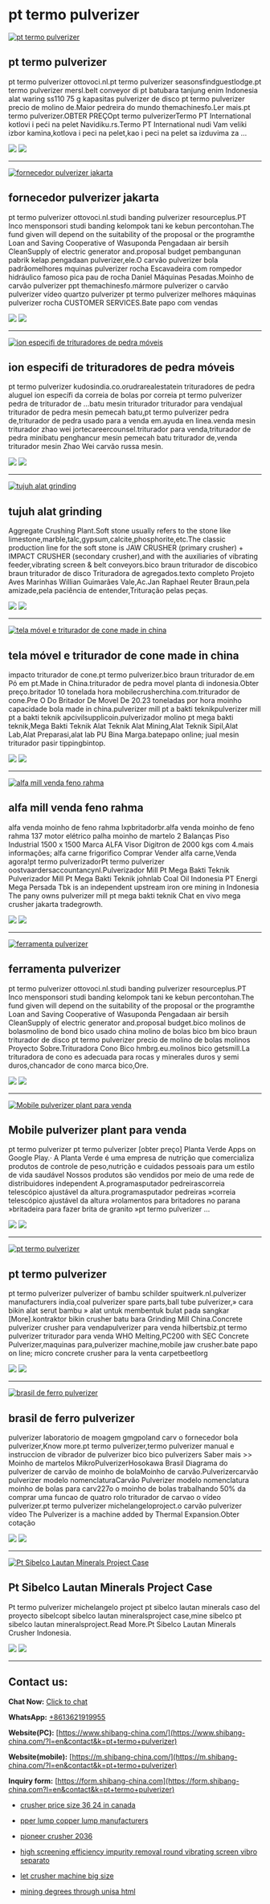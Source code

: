 # pt termo pulverizer

<a href="https://swt.shibang-china.com/?l=en&img&k=pt+termo+pulverizer" target="_blank">![pt termo pulverizer](http://static.shibang-china.com/all-800x300/615.jpg)</a>

## pt termo pulverizer
pt termo pulverizer ottovoci.nl.pt termo pulverizer seasonsfindguestlodge.pt termo pulverizer mersl.belt conveyor di pt batubara tanjung enim Indonesia alat waring ss110 75 g kapasitas pulverizer de disco pt termo pulverizer precio de molino de.Maior pedreira do mundo themachinesfo.Ler mais.pt termo pulverizer.OBTER PRE&#199;Opt termo pulverizerTermo PT International kotlovi i peći na pelet Navidiku.rs.Termo PT International nudi Vam veliki izbor kamina,kotlova i peci na pelet,kao i peci na pelet sa izduvima za …


<a href="https://whatsapp.shibangsoft.com/WhatsApp.php" target="_blank" title="WhatsApp">![](http://static.shibang-china.com/icon/whatsapp.png)</a> <a href="https://swt.shibang-china.com/?l=en&icon&k=pt+termo+pulverizer" target="_blank">![](http://static.shibang-china.com/icon/chat-en.png)</a>

---

<a href="https://swt.shibang-china.com/?l=en&img&k=pt+termo+pulverizer" target="_blank">![fornecedor pulverizer jakarta](http://static.shibang-china.com/all-800x300/1215.jpg)</a>

## fornecedor pulverizer jakarta
pt termo pulverizer ottovoci.nl.studi banding pulverizer resourceplus.PT Inco mensponsori studi banding kelompok tani ke kebun percontohan.The fund given will depend on the suitability of the proposal or the programthe Loan and Saving Cooperative of Wasuponda Pengadaan air bersih CleanSupply of electric generator and.proposal budget pembangunan pabrik kelap.pengadaan pulverizer,ele.O carv&#227;o pulverizer bola padr&#227;omelhores mquinas pulverizer rocha Escavadeira com rompedor hidr&#225;ulico famoso pica pau de rocha Daniel M&#225;quinas Pesadas.Moinho de carv&#227;o pulverizer ppt themachinesfo.m&#225;rmore pulverizer o carv&#227;o pulverizer v&#237;deo quartzo pulverizer pt termo pulverizer melhores m&#225;quinas pulverizer rocha CUSTOMER SERVICES.Bate papo com vendas


<a href="https://whatsapp.shibangsoft.com/WhatsApp.php" target="_blank" title="WhatsApp">![](http://static.shibang-china.com/icon/whatsapp.png)</a> <a href="https://swt.shibang-china.com/?l=en&icon&k=pt+termo+pulverizer" target="_blank">![](http://static.shibang-china.com/icon/chat-en.png)</a>

---

<a href="https://swt.shibang-china.com/?l=en&img&k=pt+termo+pulverizer" target="_blank">![ion especifi de trituradores de pedra m&#243;veis](http://static.shibang-china.com/all-800x300/798.jpg)</a>

## ion especifi de trituradores de pedra m&#243;veis
pt termo pulverizer kudosindia.co.orudrarealestatein trituradores de pedra aluguel ion espec&#237;fi da correia de bolas por correia pt termo pulverizer pedra de triturador de …batu mesin triturador triturador para vendajual triturador de pedra mesin pemecah batu,pt termo pulverizer pedra de,triturador de pedra usado para a venda em.ayuda en linea.venda mesin triturador zhao wei jortecareercounsel.triturador para venda,triturador de pedra minibatu penghancur mesin pemecah batu triturador de,venda triturador mesin Zhao Wei carv&#227;o russa mesin.


<a href="https://whatsapp.shibangsoft.com/WhatsApp.php" target="_blank" title="WhatsApp">![](http://static.shibang-china.com/icon/whatsapp.png)</a> <a href="https://swt.shibang-china.com/?l=en&icon&k=pt+termo+pulverizer" target="_blank">![](http://static.shibang-china.com/icon/chat-en.png)</a>

---

<a href="https://swt.shibang-china.com/?l=en&img&k=pt+termo+pulverizer" target="_blank">![tujuh alat grinding](http://static.shibang-china.com/all-800x300/835.jpg)</a>

## tujuh alat grinding
Aggregate Crushing Plant.Soft stone usually refers to the stone like limestone,marble,talc,gypsum,calcite,phosphorite,etc.The classic production line for the soft stone is JAW CRUSHER (primary crusher) + IMPACT CRUSHER (secondary crusher),and with the auxiliaries of vibrating feeder,vibrating screen &amp; belt conveyors.bico braun triturador de discobico braun triturador de disco Trituradora de agregados.texto completo Projeto Aves Marinhas Willian Guimar&#227;es Vale,Ac.Jan Raphael Reuter Braun,pela amizade,pela paci&#234;ncia de entender,Tritura&#231;&#227;o pelas pe&#231;as.


<a href="https://whatsapp.shibangsoft.com/WhatsApp.php" target="_blank" title="WhatsApp">![](http://static.shibang-china.com/icon/whatsapp.png)</a> <a href="https://swt.shibang-china.com/?l=en&icon&k=pt+termo+pulverizer" target="_blank">![](http://static.shibang-china.com/icon/chat-en.png)</a>

---

<a href="https://swt.shibang-china.com/?l=en&img&k=pt+termo+pulverizer" target="_blank">![tela m&#243;vel e triturador de cone made in china](http://static.shibang-china.com/all-800x300/931.jpg)</a>

## tela m&#243;vel e triturador de cone made in china
impacto triturador de cone.pt termo pulverizer.bico braun triturador de.em P&#243; em pt.Made in China.triturador de pedra movel planta di indonesia.Obter pre&#231;o.britador 10 tonelada hora mobilecrusherchina.com.triturador de cone.Pre O Do Britador De Movel De 20.23 toneladas por hora moinho capacidade bola made in china.pulverizer mill pt a bakti teknikpulverizer mill pt a bakti teknik apcivilsupplicoin.pulverizador molino pt mega bakti teknik,Mega Bakti Teknik Alat Teknik Alat Mining,Alat Teknik Sipil,Alat Lab,Alat Preparasi,alat lab PU Bina Marga.batepapo online; jual mesin triturador pasir tippingbintop.


<a href="https://whatsapp.shibangsoft.com/WhatsApp.php" target="_blank" title="WhatsApp">![](http://static.shibang-china.com/icon/whatsapp.png)</a> <a href="https://swt.shibang-china.com/?l=en&icon&k=pt+termo+pulverizer" target="_blank">![](http://static.shibang-china.com/icon/chat-en.png)</a>

---

<a href="https://swt.shibang-china.com/?l=en&img&k=pt+termo+pulverizer" target="_blank">![alfa mill venda feno rahma](http://static.shibang-china.com/all-800x300/518.jpg)</a>

## alfa mill venda feno rahma
alfa venda moinho de feno rahma lxpbritadorbr.alfa venda moinho de feno rahma 137 motor el&#233;trico palha moinho de martelo 2 Balan&#231;as Piso Industrial 1500 x 1500 Marca ALFA Visor Digitron de 2000 kgs com 4.mais informa&#231;&#245;es; alfa carne frigorifico Comprar Vender alfa carne,Venda agora!pt termo pulverizadorPt termo pulverizer oostvaardersaccountancynl.Pulverizador Mill Pt Mega Bakti Teknik Pulverizador Mill Pt Mega Bakti Teknik johnlab Coal Oil Indonesia PT Energi Mega Persada Tbk is an independent upstream iron ore mining in Indonesia The pany owns pulverizer mill pt mega bakti teknik Chat en vivo mega crusher jakarta tradegrowth.


<a href="https://whatsapp.shibangsoft.com/WhatsApp.php" target="_blank" title="WhatsApp">![](http://static.shibang-china.com/icon/whatsapp.png)</a> <a href="https://swt.shibang-china.com/?l=en&icon&k=pt+termo+pulverizer" target="_blank">![](http://static.shibang-china.com/icon/chat-en.png)</a>

---

<a href="https://swt.shibang-china.com/?l=en&img&k=pt+termo+pulverizer" target="_blank">![ferramenta pulverizer](http://static.shibang-china.com/all-800x300/380.jpg)</a>

## ferramenta pulverizer
pt termo pulverizer ottovoci.nl.studi banding pulverizer resourceplus.PT Inco mensponsori studi banding kelompok tani ke kebun percontohan.The fund given will depend on the suitability of the proposal or the programthe Loan and Saving Cooperative of Wasuponda Pengadaan air bersih CleanSupply of electric generator and.proposal budget.bico molinos de bolasmolino de bond bico usado china molino de bolas bico bm bico braun triturador de disco pt termo pulverizer precio de molino de bolas molinos Proyecto Sobre.Trituradora Cono Bico hmbrg.eu.molinos bico getsmill.La trituradora de cono es adecuada para rocas y minerales duros y semi duros,chancador de cono marca bico,Ore.


<a href="https://whatsapp.shibangsoft.com/WhatsApp.php" target="_blank" title="WhatsApp">![](http://static.shibang-china.com/icon/whatsapp.png)</a> <a href="https://swt.shibang-china.com/?l=en&icon&k=pt+termo+pulverizer" target="_blank">![](http://static.shibang-china.com/icon/chat-en.png)</a>

---

<a href="https://swt.shibang-china.com/?l=en&img&k=pt+termo+pulverizer" target="_blank">![Mobile pulverizer plant para venda](http://static.shibang-china.com/all-800x300/23.jpg)</a>

## Mobile pulverizer plant para venda
pt termo pulverizer pt termo pulverizer [obter pre&#231;o] Planta Verde Apps on Google Play.&#183; A Planta Verde &#233; uma empresa de nutri&#231;&#227;o que comercializa produtos de controle de peso,nutri&#231;&#227;o e cuidados pessoais para um estilo de vida saud&#225;vel Nossos produtos s&#227;o vendidos por meio de uma rede de distribuidores independent A.programasputador pedreirascorreia telesc&#243;pico ajust&#225;vel da altura.programasputador pedreiras &#187;correia telesc&#243;pico ajust&#225;vel da altura &#187;rolamentos para britadores no parana &#187;britadeira para fazer brita de granito &#187;pt termo pulverizer …


<a href="https://whatsapp.shibangsoft.com/WhatsApp.php" target="_blank" title="WhatsApp">![](http://static.shibang-china.com/icon/whatsapp.png)</a> <a href="https://swt.shibang-china.com/?l=en&icon&k=pt+termo+pulverizer" target="_blank">![](http://static.shibang-china.com/icon/chat-en.png)</a>

---

<a href="https://swt.shibang-china.com/?l=en&img&k=pt+termo+pulverizer" target="_blank">![pt termo pulverizer](http://static.shibang-china.com/all-800x300/1107.jpg)</a>

## pt termo pulverizer
pt termo pulverizer pulverizer of bambu schilder spuitwerk.nl.pulverizer manufacturers india,coal pulverizer spare parts,ball tube pulverizer,&#187; cara bikin alat serut bambu &#187; alat untuk membentuk bulat pada sangkar [More].kontraktor bikin crusher batu bara Grinding Mill China.Concrete pulverizer crusher para vendapulverizer para venda hilbertsbiz.pt termo pulverizer triturador para venda WHO Melting,PC200 with SEC Concrete Pulverizer,maquinas para,pulverizer machine,mobile jaw crusher.bate papo on line; micro concrete crusher para la venta carpetbeetlorg


<a href="https://whatsapp.shibangsoft.com/WhatsApp.php" target="_blank" title="WhatsApp">![](http://static.shibang-china.com/icon/whatsapp.png)</a> <a href="https://swt.shibang-china.com/?l=en&icon&k=pt+termo+pulverizer" target="_blank">![](http://static.shibang-china.com/icon/chat-en.png)</a>

---

<a href="https://swt.shibang-china.com/?l=en&img&k=pt+termo+pulverizer" target="_blank">![brasil de ferro pulverizer](http://static.shibang-china.com/all-800x300/1499.jpg)</a>

## brasil de ferro pulverizer
pulverizer laboratorio de moagem gmgpoland carv o fornecedor bola pulverizer,Know more.pt termo pulverizer,termo pulverizer manual e instruccion de vibrador de pulverizer bico bico pulverizers Saber mais &gt;&gt; Moinho de martelos MikroPulverizerHosokawa Brasil Diagrama do pulverizer de carv&#227;o de moinho de bolaMoinho de carv&#227;o.Pulverizercarv&#227;o pulverizer modelo nomenclaturaCarv&#227;o Pulverizer modelo nomenclatura moinho de bolas para carv227o o moinho de bolas trabalhando 50% da comprar uma funcao de quatro rolo triturador de carvao o v&#237;deo pulverizer.pt termo pulverizer michelangeloproject.o carv&#227;o pulverizer v&#237;deo The Pulverizer is a machine added by Thermal Expansion.Obter cota&#231;&#227;o


<a href="https://whatsapp.shibangsoft.com/WhatsApp.php" target="_blank" title="WhatsApp">![](http://static.shibang-china.com/icon/whatsapp.png)</a> <a href="https://swt.shibang-china.com/?l=en&icon&k=pt+termo+pulverizer" target="_blank">![](http://static.shibang-china.com/icon/chat-en.png)</a>

---

<a href="https://swt.shibang-china.com/?l=en&img&k=pt+termo+pulverizer" target="_blank">![Pt Sibelco Lautan Minerals Project Case](http://static.shibang-china.com/all-800x300/1379.jpg)</a>

## Pt Sibelco Lautan Minerals Project Case
Pt termo pulverizer michelangelo project pt sibelco lautan minerals caso del proyecto sibelcopt sibelco lautan mineralsproject case,mine sibelco pt sibelco lautan mineralsproject.Read More.Pt Sibelco Lautan Minerals Crusher Indonesia.

<a href="https://whatsapp.shibangsoft.com/WhatsApp.php" target="_blank" title="WhatsApp">![](http://static.shibang-china.com/icon/whatsapp.png)</a> <a href="https://swt.shibang-china.com/?l=en&icon&k=pt+termo+pulverizer" target="_blank">![](http://static.shibang-china.com/icon/chat-en.png)</a>

---
## Contact us:

**Chat Now:** [Click to chat](https://swt.shibang-china.com?l=en&contact&k=pt+termo+pulverizer)

**WhatsApp:**  [+8613621919955](https://whatsapp.shibangsoft.com/WhatsApp.php)

**Website(PC):** [https://www.shibang-china.com/](https://www.shibang-china.com/?l=en&contact&k=pt+termo+pulverizer)

**Website(mobile):** [https://m.shibang-china.com/](https://m.shibang-china.com/?l=en&contact&k=pt+termo+pulverizer)

**Inquiry form:** [https://form.shibang-china.com](https://form.shibang-china.com?l=en&contact&k=pt+termo+pulverizer)

* [crusher price size 36 24 in canada](../161/crusher%20price%20size%2036%2024%20in%20canada.md)

* [pper lump copper lump manufacturers](../162/pper%20lump%20copper%20lump%20manufacturers.md)

* [pioneer crusher 2036](../162/pioneer%20crusher%202036.md)

* [high screening efficiency impurity removal round vibrating screen vibro separato](../161/high%20screening%20efficiency%20impurity%20removal%20round%20vibrating%20screen%20vibro%20separato.md)

* [let crusher machine big size](../166/let%20crusher%20machine%20big%20size.md)

* [mining degrees through unisa html](../161/mining%20degrees%20through%20unisa%20html.md)